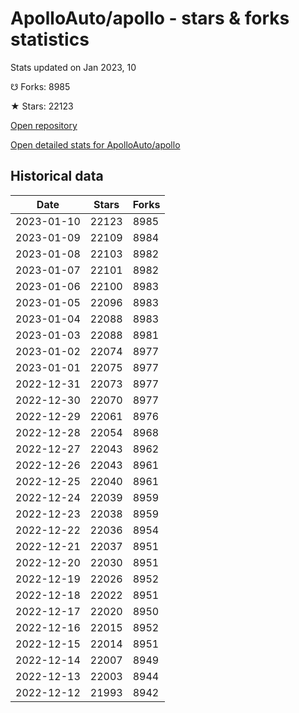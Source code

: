 # ApolloAuto/apollo - stars & forks statistics

Stats updated on Jan 2023, 10

☋ Forks: 8985

★ Stars: 22123

[Open repository](https://github.com/ApolloAuto/apollo)

[Open detailed stats for ApolloAuto/apollo](https://reviewgithub.com/rep/ApolloAuto/apollo)

## Historical data
| Date | Stars | Forks |
|------|-------|-------|
| 2023-01-10 | 22123 | 8985 | 
| 2023-01-09 | 22109 | 8984 | 
| 2023-01-08 | 22103 | 8982 | 
| 2023-01-07 | 22101 | 8982 | 
| 2023-01-06 | 22100 | 8983 | 
| 2023-01-05 | 22096 | 8983 | 
| 2023-01-04 | 22088 | 8983 | 
| 2023-01-03 | 22088 | 8981 | 
| 2023-01-02 | 22074 | 8977 | 
| 2023-01-01 | 22075 | 8977 | 
| 2022-12-31 | 22073 | 8977 | 
| 2022-12-30 | 22070 | 8977 | 
| 2022-12-29 | 22061 | 8976 | 
| 2022-12-28 | 22054 | 8968 | 
| 2022-12-27 | 22043 | 8962 | 
| 2022-12-26 | 22043 | 8961 | 
| 2022-12-25 | 22040 | 8961 | 
| 2022-12-24 | 22039 | 8959 | 
| 2022-12-23 | 22038 | 8959 | 
| 2022-12-22 | 22036 | 8954 | 
| 2022-12-21 | 22037 | 8951 | 
| 2022-12-20 | 22030 | 8951 | 
| 2022-12-19 | 22026 | 8952 | 
| 2022-12-18 | 22022 | 8951 | 
| 2022-12-17 | 22020 | 8950 | 
| 2022-12-16 | 22015 | 8952 | 
| 2022-12-15 | 22014 | 8951 | 
| 2022-12-14 | 22007 | 8949 | 
| 2022-12-13 | 22003 | 8944 | 
| 2022-12-12 | 21993 | 8942 | 

